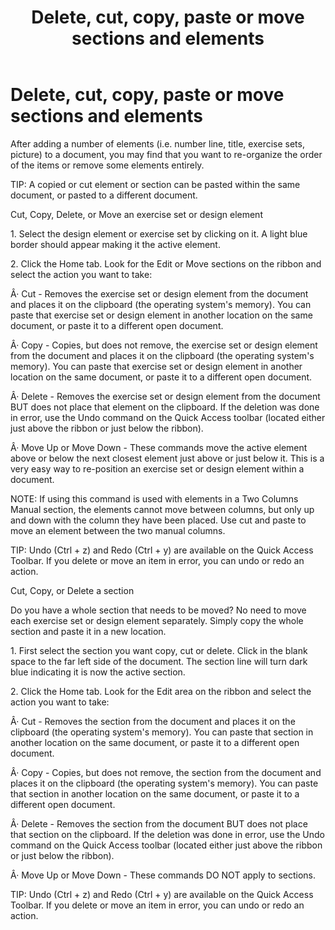 ﻿---
title: Delete, cut, copy, paste or move sections and elements
category: reference
---

# Delete, cut, copy, paste or move sections and elements

After adding a number of elements (i.e. number line, title, exercise sets, picture) to a document, you may find that you want to re-organize the order of the items or remove some elements entirely.

TIP: A copied or cut element or section can be pasted within the same document, or pasted to a different document.

Cut, Copy, Delete, or Move an exercise set or design element

1\. Select the design element or exercise set by clicking on it. A light blue border should appear making it the active element.

2\. Click the Home tab. Look for the Edit or Move sections on the ribbon and select the action you want to take:

Â· Cut - Removes the exercise set or design element from the document and places it on the clipboard (the operating system's memory). You can paste that exercise set or design element in another location on the same document, or paste it to a different open document.

Â· Copy - Copies, but does not remove, the exercise set or design element from the document and places it on the clipboard (the operating system's memory). You can paste that exercise set or design element in another location on the same document, or paste it to a different open document.

Â· Delete - Removes the exercise set or design element from the document BUT does not place that element on the clipboard. If the deletion was done in error, use the Undo command on the Quick Access toolbar (located either just above the ribbon or just below the ribbon).

Â· Move Up or Move Down - These commands move the active element above or below the next closest element just above or just below it. This is a very easy way to re-position an exercise set or design element within a document.

NOTE: If using this command is used with elements in a Two Columns Manual section, the elements cannot move between columns, but only up and down with the column they have been placed. Use cut and paste to move an element between the two manual columns.

TIP: Undo (Ctrl + z) and Redo (Ctrl + y) are available on the Quick Access Toolbar. If you delete or move an item in error, you can undo or redo an action.

Cut, Copy, or Delete a section

Do you have a whole section that needs to be moved? No need to move each exercise set or design element separately. Simply copy the whole section and paste it in a new location.

1\. First select the section you want copy, cut or delete. Click in the blank space to the far left side of the document. The section line will turn dark blue indicating it is now the active section.

2\. Click the Home tab. Look for the Edit area on the ribbon and select the action you want to take:

Â· Cut - Removes the section from the document and places it on the clipboard (the operating system's memory). You can paste that section in another location on the same document, or paste it to a different open document.

Â· Copy - Copies, but does not remove, the section from the document and places it on the clipboard (the operating system's memory). You can paste that section in another location on the same document, or paste it to a different open document.

Â· Delete - Removes the section from the document BUT does not place that section on the clipboard. If the deletion was done in error, use the Undo command on the Quick Access toolbar (located either just above the ribbon or just below the ribbon).

Â· Move Up or Move Down - These commands DO NOT apply to sections.

TIP: Undo (Ctrl + z) and Redo (Ctrl + y) are available on the Quick Access Toolbar. If you delete or move an item in error, you can undo or redo an action.
